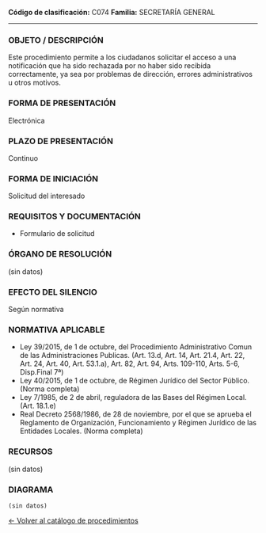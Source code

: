 
**Código de clasificación:** C074
**Familia:** SECRETARÍA GENERAL

---

### OBJETO / DESCRIPCIÓN

Este procedimiento permite a los ciudadanos solicitar el acceso a una notificación que ha sido rechazada por no haber sido recibida correctamente, ya sea por problemas de dirección, errores administrativos u otros motivos.

### FORMA DE PRESENTACIÓN

Electrónica

### PLAZO DE PRESENTACIÓN

Continuo

### FORMA DE INICIACIÓN

Solicitud del interesado

### REQUISITOS Y DOCUMENTACIÓN

- Formulario de solicitud

### ÓRGANO DE RESOLUCIÓN

(sin datos)

### EFECTO DEL SILENCIO

Según normativa

### NORMATIVA APLICABLE

- Ley 39/2015, de 1 de octubre, del Procedimiento Administrativo Comun de las Administraciones Publicas. (Art. 13.d, Art. 14, Art. 21.4, Art. 22, Art. 24, Art. 40, Art. 53.1.a), Art. 82, Art. 94, Arts. 109-110, Arts. 5-6, Disp.Final 7ª)
- Ley 40/2015, de 1 de octubre, de Régimen Jurídico del Sector Público. (Norma completa)
- Ley 7/1985, de 2 de abril, reguladora de las Bases del Régimen Local. (Art. 18.1.e)
- Real Decreto 2568/1986, de 28 de noviembre, por el que se aprueba el Reglamento de Organización, Funcionamiento y Régimen Jurídico de las Entidades Locales. (Norma completa)

### RECURSOS

(sin datos)

### DIAGRAMA

```mermaid
(sin datos)
```

[← Volver al catálogo de procedimientos](../buscador.md)